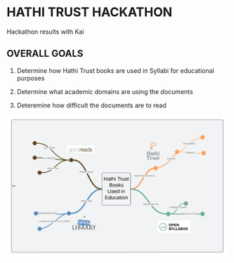 # HATHI TRUST HACKATHON #
Hackathon results with Kai 

## OVERALL GOALS ##
1. Determine how Hathi Trust books are used in Syllabi for educational purposes

2. Determine what academic domains are using the documents

3. Deteremine how difficult the documents are to read


![Mind Map of Hackathon Project Mashup](images/Mind%20map%20with%20lines.png)

